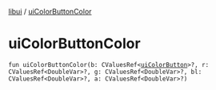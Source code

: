 [libui](README.md) / [uiColorButtonColor](ui-color-button-color.md)

# uiColorButtonColor

`fun uiColorButtonColor(b: CValuesRef<`[`uiColorButton`](ui-color-button.md)`>?, r: CValuesRef<DoubleVar>?, g: CValuesRef<DoubleVar>?, bl: CValuesRef<DoubleVar>?, a: CValuesRef<DoubleVar>?)`
